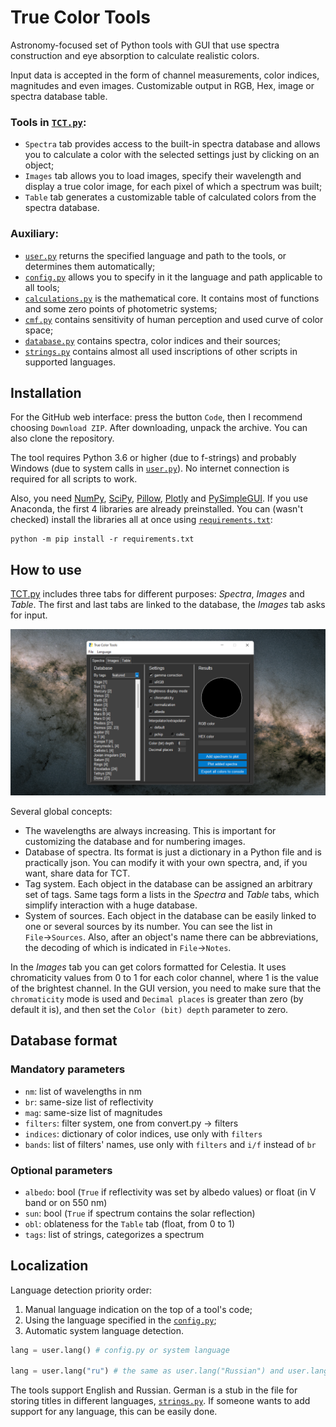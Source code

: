 # True Color Tools
Astronomy-focused set of Python tools with GUI that use spectra construction and eye absorption to calculate realistic colors.

Input data is accepted in the form of channel measurements, color indices, magnitudes and even images.
Customizable output in RGB, Hex, image or spectra database table.

### Tools in [`TCT.py`](Scripts/TCT.py):
- `Spectra` tab provides access to the built-in spectra database and allows you to calculate a color with the selected settings just by clicking on an object;
- `Images` tab allows you to load images, specify their wavelength and display a true color image, for each pixel of which a spectrum was built;
- `Table` tab generates a customizable table of calculated colors from the spectra database.

### Auxiliary:
- [`user.py`](Scripts/user.py) returns the specified language and path to the tools, or determines them automatically;
- [`config.py`](Scripts/config.py) allows you to specify in it the language and path applicable to all tools;
- [`calculations.py`](Scripts/calculations.py) is the mathematical core. It contains most of functions and some zero points of photometric systems;
- [`cmf.py`](Scripts/cmf.py) contains sensitivity of human perception and used curve of color space;
- [`database.py`](Scripts/database.py) contains spectra, color indices and their sources;
- [`strings.py`](Scripts/strings.py) contains almost all used inscriptions of other scripts in supported languages.

## Installation
For the GitHub web interface: press the button `Code`, then I recommend choosing `Download ZIP`. After downloading, unpack the archive. You can also clone the repository.

The tool requires Python 3.6 or higher (due to f-strings) and probably Windows (due to system calls in [`user.py`](Scripts/user.py)). No internet connection is required for all scripts to work.

Also, you need [NumPy](https://numpy.org/), [SciPy](https://www.scipy.org/), [Pillow](https://pillow.readthedocs.io/), [Plotly](https://plotly.com/python/) and [PySimpleGUI](https://pysimplegui.readthedocs.io/). If you use Anaconda, the first 4 libraries are already preinstalled. You can (wasn't checked) install the libraries all at once using [`requirements.txt`](requirements.txt):
```
python -m pip install -r requirements.txt
```

## How to use

[TCT.py](Scripts/TCT.py) includes three tabs for different purposes: *Spectra*, *Images* and *Table*. The first and last tabs are linked to the database, the *Images* tab asks for input.

![Spectra Tab](SpectraTab.png)

Several global concepts:
- The wavelengths are always increasing. This is important for customizing the database and for numbering images.
- Database of spectra. Its format is just a dictionary in a Python file and is practically json. You can modify it with your own spectra, and, if you want, share data for TCT.
- Tag system. Each object in the database can be assigned an arbitrary set of tags. Same tags form a lists in the *Spectra* and *Table* tabs, which simplify interaction with a huge database.
- System of sources. Each object in the database can be easily linked to one or several sources by its number. You can see the list in `File`→`Sources`. Also, after an object's name there can be abbreviations, the decoding of which is indicated in `File`→`Notes`.


In the *Images* tab you can get colors formatted for Celestia. It uses chromaticity values from 0 to 1 for each color channel, where 1 is the value of the brightest channel. In the GUI version, you need to make sure that the `chromaticity` mode is used and `Decimal places` is greater than zero (by default it is), and then set the `Color (bit) depth` parameter to zero.

## Database format

### Mandatory parameters
- `nm`: list of wavelengths in nm
- `br`: same-size list of reflectivity
- `mag`: same-size list of magnitudes
- `filters`: filter system, one from convert.py → filters
- `indices`: dictionary of color indices, use only with `filters`
- `bands`: list of filters' names, use only with `filters` and `i/f` instead of `br`

### Optional parameters
- `albedo`: bool (`True` if reflectivity was set by albedo values) or float (in V band or on 550 nm)
- `sun`: bool (`True` if spectrum contains the solar reflection)
- `obl`: oblateness for the `Table` tab (float, from 0 to 1)
- `tags`: list of strings, categorizes a spectrum

## Localization
Language detection priority order:
1) Manual language indication on the top of a tool's code;
2) Using the language specified in the [`config.py`](Scripts/config.py);
3) Automatic system language detection.

```py
lang = user.lang() # config.py or system language

lang = user.lang("ru") # the same as user.lang("Russian") and user.lang("Русский")
```

The tools support English and Russian. German is a stub in the file for storing titles in different languages, [`strings.py`](Scripts/strings.py). If someone wants to add support for any language, this can be easily done.